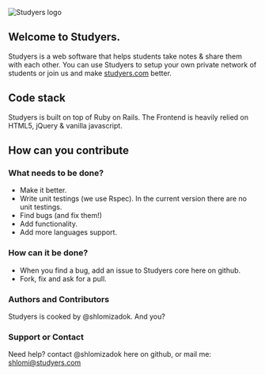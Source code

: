 ![Studyers logo](http://www.studyers.com/assets/Studyers_logo.png)
## Welcome to Studyers.
Studyers is a web software that helps students take notes & share them with each other.
You can use Studyers to setup your own private network of students or join us and make [studyers.com](http://www.studyers.com) better.

## Code stack
Studyers is built on top of Ruby on Rails.
The Frontend is heavily relied on HTML5, jQuery & vanilla javascript.

## How can you contribute

### What needs to be done?
* Make it better.
* Write unit testings (we use Rspec). In the current version there are no unit testings.
* Find bugs (and fix them!)
* Add functionality.
* Add more languages support.

### How can it be done?

* When you find a bug, add an issue to Studyers core here on github.
* Fork, fix and ask for a pull.

### Authors and Contributors
Studyers is cooked by @shlomizadok.
And you?

### Support or Contact
Need help? contact @shlomizadok here on github, or mail me: shlomi@studyers.com